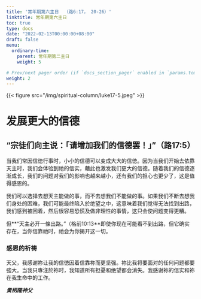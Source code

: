 ```yaml
---
title: '常年期第六主日  （路6:17， 20-26）'
linktitle: 常年期第六主日
toc: true
type: docs
date: "2022-02-13T00:00:00+08:00"
draft: false
menu:
  ordinary-time:
    parent: 常年期第二主日
    weight: 5

# Prev/next pager order (if `docs_section_pager` enabled in `params.toml`)
weight: 2
---
```


{{< figure src="/img/spiritual-column/luke17-5.jpeg" >}}

# 发展更大的信德

## “宗徒们向主说：「请增加我们的信德罢！」”（路17:5）

当我们常因信徳行事时，小小的信德可以变成大大的信徳。因为当我们开始去依靠天主时，我们会体验到祂的信实，藉此也激发我们更大的信德。随着我们的信德逐渐成长，我们的问题对我们的影响也越来越小，还有我们的担心也更少了，这是值得感恩的。

我们可以选择去想天主能做的事，而不去想我们不能做的事。如果我们不断去想我们身处的困难，我们可能最终陷入於绝望之中，这意味着我们觉得无法找到出路，我们感到被困着，然后很容易恐慌及做非理性的事情，这只会使问题变得更糟。

但**“天主必开一條出路。”（格前10:13**即使你现在可能看不到出路，但它确实存在，当你信靠祂时，祂会为你揭开这一切。

### 感恩的祈祷
天父，我感谢祢让我的信徳因着信靠祢而更坚强。祢比我将要面对的任何问题都要強大。当我只專注於祢时，我知道所有担憂和绝望都会消失。我感谢祢的信实和祢在我生命中的工作。

___黄柄隆神父___
